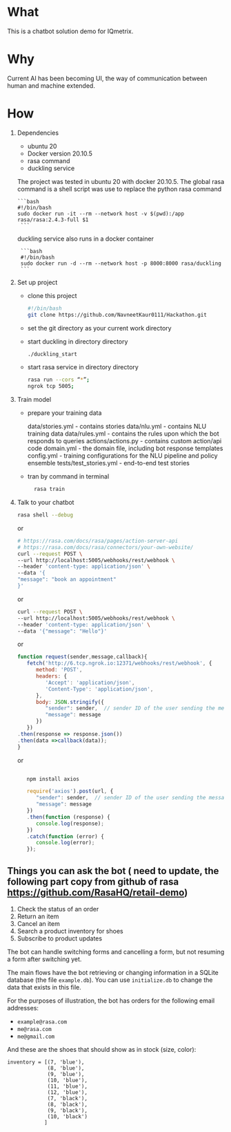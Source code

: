 # What
This is a chatbot solution demo for IQmetrix.

# Why
Current AI has been becoming UI, the way of communication between
human and machine extended.

# How

1. Dependencies
    - ubuntu 20
    - Docker version 20.10.5
    - rasa command
    - duckling service

    The project was tested in ubuntu 20 with docker 20.10.5.
    The global rasa command is a shell script was use to replace the python rasa command
    
       ```bash
       #!/bin/bash
       sudo docker run -it --rm --network host -v $(pwd):/app rasa/rasa:2.4.3-full $1
        ```
    
    duckling service also runs in a docker container
    
        ```bash
        #!/bin/bash
        sudo docker run -d --rm --network host -p 8000:8000 rasa/duckling
        ```


2. Set up project 

    - clone this project
       ```bash
       #!/bin/bash
       git clone https://github.com/NavneetKaur0111/Hackathon.git
       ```
      
    - set the git directory as your current work directory


    - start duckling in directory directory

       ```bash
       ./duckling_start
       ```

    - start rasa service in directory directory

       ```bash
       rasa run --cors “*”;
       ngrok tcp 5005;
       ```
      
3. Train model

    - prepare your training data
    
      data/stories.yml - contains stories
      data/nlu.yml - contains NLU training data
      data/rules.yml - contains the rules upon which the bot responds to queries
      actions/actions.py  - contains custom action/api code
      domain.yml  - the domain file, including bot response templates
      config.yml  - training configurations for the NLU pipeline and policy ensemble
      tests/test_stories.yml  - end-to-end test stories
    
    - tran by command in terminal
    
        ```bash
          rasa train
        ```

4. Talk to your chatbot
   
      ```bash
      rasa shell --debug
      ```

      or

      ```bash
      # https://rasa.com/docs/rasa/pages/action-server-api
      # https://rasa.com/docs/rasa/connectors/your-own-website/
      curl --request POST \
      --url http://localhost:5005/webhooks/rest/webhook \
      --header 'content-type: application/json' \
      --data '{
      "message": "book an appointment"
      }'
      ```

      or
   
      ```bash
      curl --request POST \
      --url http://localhost:5005/webhooks/rest/webhook \
      --header 'content-type: application/json' \
      --data '{"message": "Hello"}'
      ```

      or

      ```javascript
      function request(sender,message,callback){
         fetch('http://6.tcp.ngrok.io:12371/webhooks/rest/webhook', {
            method: 'POST',
            headers: {
               'Accept': 'application/json',
               'Content-Type': 'application/json',
            },
            body: JSON.stringify({
               "sender": sender,  // sender ID of the user sending the message
               "message": message
            })
         })
      .then(response => response.json())
      .then(data =>callback(data));
      }
      ```

      or
   
      ```javascript

         npm install axios
   
         require('axios').post(url, {
            "sender": sender,  // sender ID of the user sending the message
            "message": message
         })
         .then(function (response) {
            console.log(response);
         })
         .catch(function (error) {
            console.log(error);
         });

      ```
   

      
## Things you can ask the bot ( need to update, the following part copy from github of rasa https://github.com/RasaHQ/retail-demo)

1. Check the status of an order
2. Return an item
3. Cancel an item
4. Search a product inventory for shoes
5. Subscribe to product updates

The bot can handle switching forms and cancelling a form, but not resuming a form after switching yet.

The main flows have the bot retrieving or changing information in a SQLite database (the file `example.db`). You can use `initialize.db` to change the data that exists in this file.

For the purposes of illustration, the bot has orders for the following email addresses:

- `example@rasa.com`
- `me@rasa.com`
- `me@gmail.com`

And these are the shoes that should show as in stock (size, color):

```
inventory = [(7, 'blue'),
             (8, 'blue'),
             (9, 'blue'),
             (10, 'blue'),
             (11, 'blue'),
             (12, 'blue'),
             (7, 'black'),
             (8, 'black'),
             (9, 'black'),
             (10, 'black')
            ]
```



